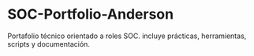 # SOC-Portfolio-Anderson
Portafolio técnico orientado a roles SOC. incluye prácticas, herramientas, scripts y documentación.
